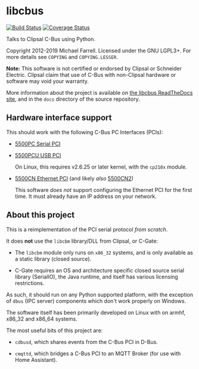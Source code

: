 # libcbus

[![Build Status](https://secure.travis-ci.org/micolous/cbus.png?branch=master)][travis]
[![Coverage Status](https://coveralls.io/repos/github/micolous/cbus/badge.svg)][coveralls]

Talks to Clipsal C-Bus using Python.

Copyright 2012-2019 Michael Farrell. Licensed under the GNU LGPL3+. For more
details see `COPYING` and `COPYING.LESSER`.

**Note:** This software is not certified or endorsed by Clipsal or Schneider
Electric. Clipsal claim that use of C-Bus with non-Clipsal hardware or
software may void your warranty.

More information about the project is available on
[the libcbus ReadTheDocs site][rtd], and in the `docs` directory of the source
repository.

## Hardware interface support

This should work with the following C-Bus PC Interfaces (PCIs):

* [5500PC Serial PCI][5500PC]

* [5500PCU USB PCI][5500PCU]

  On Linux, this requires v2.6.25 or later kernel, with the `cp210x` module.

* [5500CN Ethernet PCI][5500CN] (and likely _also_ [5500CN2][])

  This software _does not_ support configuring the Ethernet PCI for the first
  time. It must already have an IP address on your network.

## About this project

This is a reimplementation of the PCI serial protocol _from scratch_.

It does **not** use the `libcbm` library/DLL from Clipsal, or C-Gate:

* The `libcbm` module only runs on `x86_32` systems, and is only available
  as a static library (closed source).

* C-Gate requires an OS and architecture specific closed source serial
  library (SerialIO), the Java runtime, and itself has various licensing
  restrictions.

As such, it should run on any Python supported platform, with the exception
of `dbus` (IPC server) components which don't work properly on Windows.

The software itself has been primarily developed on Linux with on armhf,
x86_32 and x86_64 systems.

The most useful bits of this project are:

* `cdbusd`, which shares events from the C-Bus PCI in D-Bus.

* `cmqttd`, which bridges a C-Bus PCI to an MQTT Broker (for use with Home Assistant).

[rtd]: https://cbus.rtfd.org/
[coveralls]: https://coveralls.io/github/micolous/cbus
[travis]: https://travis-ci.org/micolous/cbus
[5500PC]: https://www.clipsal.com/Trade/Products/ProductDetail?catno=5500PC
[5500PCU]: https://www.clipsal.com/Trade/Products/ProductDetail?catno=5500PCU
[5500CN]: https://updates.clipsal.com/ClipsalOnline/Files/Brochures/W0000348.pdf
[5500CN2]: https://www.clipsal.com/Trade/Products/ProductDetail?catno=5500CN2
